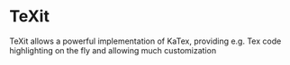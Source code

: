 # TeXit
TeXit allows a powerful implementation of KaTex, providing e.g. Tex code highlighting on the fly and allowing much customization

